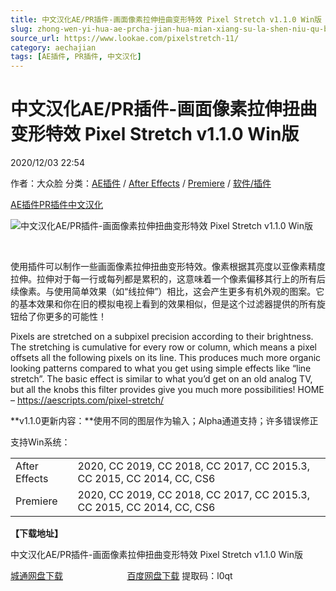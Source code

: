 ```yaml
---
title: 中文汉化AE/PR插件-画面像素拉伸扭曲变形特效 Pixel Stretch v1.1.0 Win版
slug: zhong-wen-yi-hua-ae-prcha-jian-hua-mian-xiang-su-la-shen-niu-qu-bian-xing-te-xiao-pixel-stretch-v1-1-0-winban
source_url: https://www.lookae.com/pixelstretch-11/
category: aechajian
tags: [AE插件, PR插件, 中文汉化]
---
```

# 中文汉化AE/PR插件-画面像素拉伸扭曲变形特效 Pixel Stretch v1.1.0 Win版

2020/12/03 22:54

作者：大众脸
分类：[AE插件](https://www.lookae.com/after-effects/aechajian/) / [After Effects](https://www.lookae.com/after-effects/) / [Premiere](https://www.lookae.com/qitarjcj/premierezy/) / [软件/插件](https://www.lookae.com/qitarjcj/)

[AE插件](https://www.lookae.com/tag/ae%e6%8f%92%e4%bb%b6/)[PR插件](https://www.lookae.com/tag/pr%e6%8f%92%e4%bb%b6/)[中文汉化](https://www.lookae.com/tag/%e4%b8%ad%e6%96%87%e6%b1%89%e5%8c%96/)

![中文汉化AE/PR插件-画面像素拉伸扭曲变形特效 Pixel Stretch v1.1.0 Win版](https://www.lookae.com/wp-content/uploads/2020/10/Pixel-Stretch.jpg "中文汉化AE/PR插件-画面像素拉伸扭曲变形特效 Pixel Stretch v1.1.0 Win版-LookAE.com")

﻿

使用插件可以制作一些画面像素拉伸扭曲变形特效。像素根据其亮度以亚像素精度拉伸。拉伸对于每一行或每列都是累积的，这意味着一个像素偏移其行上的所有后续像素。与使用简单效果（如“线拉伸”）相比，这会产生更多有机外观的图案。它的基本效果和你在旧的模拟电视上看到的效果相似，但是这个过滤器提供的所有旋钮给了你更多的可能性！

Pixels are stretched on a subpixel precision according to their brightness. The stretching is cumulative for every row or column, which means a pixel offsets all the following pixels on its line. This produces much more organic looking patterns compared to what you get using simple effects like “line stretch”. The basic effect is similar to what you’d get on an old analog TV, but all the knobs this filter provides give you much more possibilities! HOME – https://aescripts.com/pixel-stretch/

**v1.1.0更新内容：**使用不同的图层作为输入；Alpha通道支持；许多错误修正

支持Win系统：

|  |  |
| --- | --- |
| After Effects | 2020, CC 2019, CC 2018, CC 2017, CC 2015.3, CC 2015, CC 2014, CC, CS6 |
| Premiere | 2020, CC 2019, CC 2018, CC 2017, CC 2015.3, CC 2015, CC 2014, CC, CS6 |

**【下载地址】**

中文汉化AE/PR插件-画面像素拉伸扭曲变形特效 Pixel Stretch v1.1.0 Win版

[城通网盘下载](https://089u.com/file/680462-474557655)                          [百度网盘下载](https://pan.baidu.com/s/1REe6yyFZX5yeLJLt0r1CwA) 提取码：l0qt
